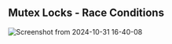 ## Mutex Locks - Race Conditions
![Screenshot from 2024-10-31 16-40-08](https://github.com/user-attachments/assets/fd8a8b18-e00e-4ec2-b414-d6543ab6bbf7)
